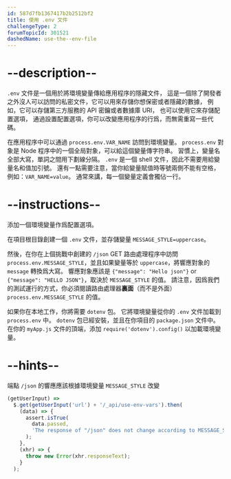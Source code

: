 ```yaml
---
id: 587d7fb1367417b2b2512bf2
title: 使用 .env 文件
challengeType: 2
forumTopicId: 301521
dashedName: use-the--env-file
---
```


# --description--

`.env` 文件是一個用於將環境變量傳給應用程序的隱藏文件， 這是一個除了開發者之外沒人可以訪問的私密文件，它可以用來存儲你想保密或者隱藏的數據， 例如，它可以存儲第三方服務的 API 密鑰或者數據庫 URI， 也可以使用它來存儲配置選項， 通過設置配置選項，你可以改變應用程序的行爲，而無需重寫一些代碼。

在應用程序中可以通過 `process.env.VAR_NAME` 訪問到環境變量。 `process.env` 對象是 Node 程序中的一個全局對象，可以給這個變量傳字符串。 習慣上，變量名全部大寫，單詞之間用下劃線分隔。 `.env` 是一個 shell 文件，因此不需要用給變量名和值加引號。 還有一點需要注意，當你給變量賦值時等號兩側不能有空格，例如：`VAR_NAME=value`。 通常來講，每一個變量定義會獨佔一行。

# --instructions--

添加一個環境變量作爲配置選項。

在項目根目錄創建一個 `.env` 文件，並存儲變量 `MESSAGE_STYLE=uppercase`。

然後，在你在上個挑戰中創建的 `/json` GET 路由處理程序中訪問 `process.env.MESSAGE_STYLE`，並且如果變量等於 `uppercase`，將響應對象的 `message` 轉換爲大寫。 響應對象應該是 `{"message": "Hello json"}` or `{"message": "HELLO JSON"}`，取決於 `MESSAGE_STYLE` 的值。 請注意，因爲我們的測試運行的方式，你必須閱讀路由處理器**裏面**（而不是外面）`process.env.MESSAGE_STYLE` 的值。

如果你在本地工作，你將需要 `dotenv` 包。 它將環境變量從你的 `.env` 文件加載到 `process.env` 中。 `dotenv` 包已經安裝，並且在你項目的 `package.json` 文件中。 在你的 `myApp.js` 文件的頂端，添加 `require('dotenv').config()` 以加載環境變量。

# --hints--

端點 `/json` 的響應應該根據環境變量 `MESSAGE_STYLE` 改變

```js
(getUserInput) =>
  $.get(getUserInput('url') + '/_api/use-env-vars').then(
    (data) => {
      assert.isTrue(
        data.passed,
        'The response of "/json" does not change according to MESSAGE_STYLE'
      );
    },
    (xhr) => {
      throw new Error(xhr.responseText);
    }
  );
```

